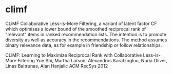 climf
=====

CLiMF Collaborative Less-is-More Filtering, a variant of latent factor CF
which optimises a lower bound of the smoothed reciprocal rank of "relevant"
items in ranked recommendation lists.  The intention is to promote diversity
as well as accuracy in the recommendations.  The method assumes binary
relevance data, as for example in friendship or follow relationships.

CLiMF: Learning to Maximize Reciprocal Rank with Collaborative Less-is-More Filtering
Yue Shi, Martha Larson, Alexandros Karatzoglou, Nuria Oliver, Linas Baltrunas, Alan Hanjalic
ACM RecSys 2012
